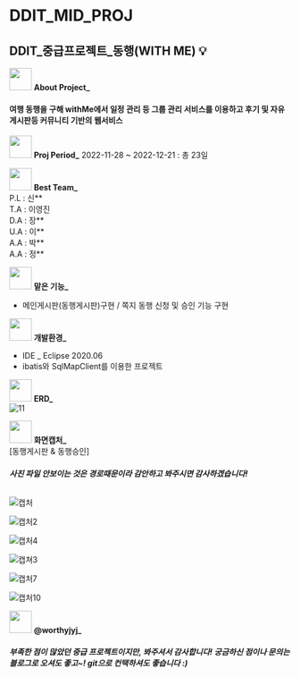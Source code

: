 # DDIT_MID_PROJ
DDIT_중급프로젝트_동행(WITH ME) :bulb:
---
<img src="https://user-images.githubusercontent.com/108921165/233937218-6f2a9af4-cd6d-4437-9104-bd5b1b0f3920.png" width="40" height="40"/> <b>About Project_</b> 
<h4>여행 동행을 구해 withMe에서 일정 관리 등 그룹 관리 서비스를 이용하고 후기 및 자유게시판등 커뮤니티 기반의 웹서비스</h4>

<img src="https://user-images.githubusercontent.com/108921165/233938691-7962bf83-929e-4db7-9fd9-6754acded3de.png" width="40" height="40"/> <b>Proj Period_</b> 
2022-11-28 ~ 2022-12-21 :  총 23일

<img src="https://user-images.githubusercontent.com/108921165/233940637-f17e17b6-14ea-4a99-9cf4-51de7e69c4c7.png" width="40" height="40"/> <b>Best Team_</b> <br>
    P.L : 신**  <br>
    T.A : 이영진 <br>
    D.A : 장** <br>
    U.A : 이** <br>
    A.A : 박** <br>
    A.A : 정** <br>

<img src="https://user-images.githubusercontent.com/108921165/233947264-037ac2c4-1579-4d04-ae51-aa7db0c2f41e.png" width="40" height="40"/> <b>맡은 기능_</b> <br>
<ul>
<li>메인게시판(동행게시판)구현 / 쪽지 동행 신청 및 승인 기능 구현</li>
</ul>

<img src="https://user-images.githubusercontent.com/108921165/233956840-24cdaaef-a0ed-4927-87b2-cb64b98f54e1.png" width="40" height="40"/> <b>개발환경_</b> <br>
<ul>
<li> IDE _ Eclipse 2020.06 </li>
<li> ibatis와 SqlMapClient를 이용한 프로젝트 </li>
</ul>

<img src="https://user-images.githubusercontent.com/108921165/233960489-d0d53b2d-20d8-44ec-a2aa-a4d1dc55cb52.png" width="40" height="40"/> <b>ERD_</b> <br>
![11](https://user-images.githubusercontent.com/108921165/234368256-3b04d99f-a4d6-4297-b20b-995059c9948c.png)



<img src="https://user-images.githubusercontent.com/108921165/233962467-ee1f1129-e321-4ee5-a5aa-51a2137b1091.png" width="40" height="40"/> <b>화면캡처_</b> <br>
[동행게시판 & 동행승인] 
<h6><b>사진 파일 안보이는 것은 경로때문이라 감안하고 봐주시면 감사하겠습니다!</b></h6>

![캡처](https://user-images.githubusercontent.com/108921165/234368888-e0a23d08-088f-40e7-9809-220a776f9758.PNG)

![캡처2](https://user-images.githubusercontent.com/108921165/234368927-8e1368b4-d201-4c97-a07f-35057b5c9d54.PNG)

![캡처4](https://user-images.githubusercontent.com/108921165/234368986-b196e823-b0d6-4d0e-823e-fb6d4fced6d3.PNG)

![캡쳐3](https://user-images.githubusercontent.com/108921165/234369075-065d5e6d-b582-44f4-ab27-9246286f581c.PNG)

![캡처7](https://user-images.githubusercontent.com/108921165/234369115-36c2ddfb-fa02-4744-a37a-70488e25b6fe.PNG)

![캡처10](https://user-images.githubusercontent.com/108921165/234369158-b438dc65-14b4-4f42-8084-a864f5a4f251.PNG)



<img src="https://user-images.githubusercontent.com/108921165/233967777-a3d749a8-4c21-4853-b540-33e17a9aad90.png" width="40" height="40"/> <b>@worthyjyj_</b> <br>
<h5>부족한 점이 많았던 중급 프로젝트이지만, 봐주셔서 감사합니다! 궁금하신 점이나 문의는 블로그로 오셔도 좋고~! git으로 컨택하셔도 좋습니다 :) </h5>





    
